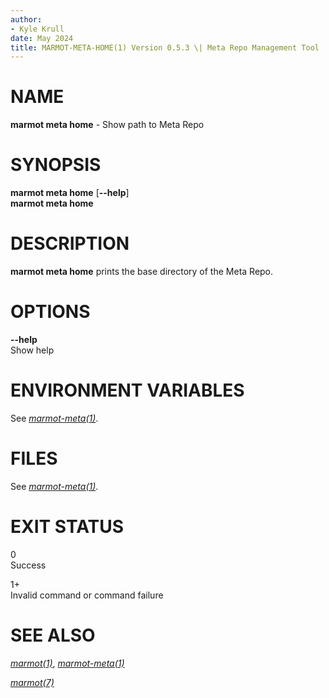 ```yaml
---
author:
- Kyle Krull
date: May 2024
title: MARMOT-META-HOME(1) Version 0.5.3 \| Meta Repo Management Tool
---
```


# NAME

**marmot meta home** - Show path to Meta Repo

# SYNOPSIS

**marmot meta home** \[**\--help**\]\
**marmot meta home**

# DESCRIPTION

**marmot meta home** prints the base directory of the Meta Repo.

# OPTIONS

**\--help**  
Show help

# ENVIRONMENT VARIABLES

See [*marmot-meta(1)*](./marmot-meta.1.md).

# FILES

See [*marmot-meta(1)*](./marmot-meta.1.md).

# EXIT STATUS

0  
Success

1+  
Invalid command or command failure

# SEE ALSO

[*marmot(1)*](./marmot.1.md), [*marmot-meta(1)*](./marmot-meta.1.md)

[*marmot(7)*](./marmot.7.md)
